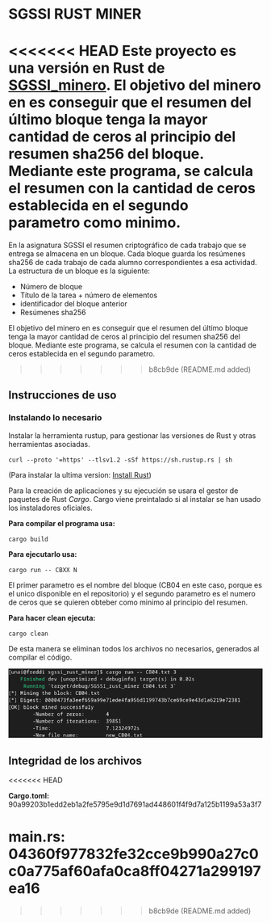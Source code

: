 # SGSSI RUST MINER

<<<<<<< HEAD
Este proyecto es una versión en Rust de [SGSSI_minero](https://github.com/UnaiFernandez/SGSSI_minero). El objetivo del minero en es conseguir que el resumen del último bloque tenga la mayor cantidad de ceros al principio del resumen sha256 del bloque. Mediante este programa, se calcula el resumen con la cantidad de ceros establecida en el segundo parametro como minimo.
=======
En la asignatura SGSSI el resumen criptográfico de cada trabajo que se entrega se almacena en un bloque. Cada bloque guarda los resúmenes sha256 de cada trabajo de cada alumno correspondientes a esa actividad. La estructura de un bloque es la siguiente:

* Número de bloque
* Título de la tarea + número de elementos
* identificador del bloque anterior
* Resúmenes sha256

El objetivo del minero en es conseguir que el resumen del último bloque tenga la mayor cantidad de ceros al principio del resumen sha256 del bloque. Mediante este programa, se calcula el resumen con la cantidad de ceros establecida en el segundo parametro.
>>>>>>> b8cb9de (README.md added)
## Instrucciones de uso

### Instalando lo necesario

Instalar la herramienta rustup, para gestionar las versiones de Rust y otras herramientas asociadas.

    curl --proto '=https' --tlsv1.2 -sSf https://sh.rustup.rs | sh

(Para instalar la ultima version: [Install Rust](https://www.rust-lang.org/tools/install))

Para la creación de aplicaciones y su ejecución se usara el gestor de paquetes de Rust *Cargo*. Cargo viene preintalado si al instalar se han usado los instaladores oficiales. 

**Para compilar el programa usa:**

    cargo build

**Para ejecutarlo usa:**

    cargo run -- CBXX N

El primer parametro es el nombre del bloque (CB04 en este caso, porque es el unico disponible en el repositorio) y el segundo parametro es el numero de ceros que se quieren obteber como minimo al principio del resumen.

**Para hacer clean ejecuta:**

    cargo clean

De esta manera se eliminan todos los archivos no necesarios, generados al compilar el código.


![Ejemplo de ejecución](images/minero_img.png "Ejemplo de ejecución")


## Integridad de los archivos
<<<<<<< HEAD

**Cargo.toml:** 90a99203b1edd2eb1a2fe5795e9d1d7691ad448601f4f9d7a125b1199a53a3f7

**main.rs:** 04360f977832fe32cce9b990a27c0c0a775af60afa0ca8ff04271a299197ea16
=======
>>>>>>> b8cb9de (README.md added)
